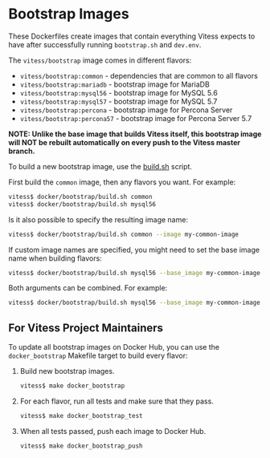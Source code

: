 # Bootstrap Images

These Dockerfiles create images that contain everything Vitess expects to have
after successfully running `bootstrap.sh` and `dev.env`.

The `vitess/bootstrap` image comes in different flavors:

* `vitess/bootstrap:common`    - dependencies that are common to all flavors
* `vitess/bootstrap:mariadb`   - bootstrap image for MariaDB
* `vitess/bootstrap:mysql56`   - bootstrap image for MySQL 5.6
* `vitess/bootstrap:mysql57`   - bootstrap image for MySQL 5.7
* `vitess/bootstrap:percona`   - bootstrap image for Percona Server
* `vitess/bootstrap:percona57` - bootstrap image for Percona Server 5.7

**NOTE: Unlike the base image that builds Vitess itself, this bootstrap image
will NOT be rebuilt automatically on every push to the Vitess master branch.**

To build a new bootstrap image, use the [build.sh](https://github.com/vitessio/vitess/blob/main/docker/bootstrap/build.sh)
script.

First build the `common` image, then any flavors you want. For example:

```sh
vitess$ docker/bootstrap/build.sh common
vitess$ docker/bootstrap/build.sh mysql56
```

Is it also possible to specify the resulting image name:

```sh
vitess$ docker/bootstrap/build.sh common --image my-common-image
```

If custom image names are specified, you might need to set the base image name when building flavors:

```sh
vitess$ docker/bootstrap/build.sh mysql56 --base_image my-common-image
```

Both arguments can be combined. For example:

```sh
vitess$ docker/bootstrap/build.sh mysql56 --base_image my-common-image --image my-mysql-image
```

## For Vitess Project Maintainers

To update all bootstrap images on Docker Hub, you can use the `docker_bootstrap`
Makefile target to build every flavor:

1.  Build new bootstrap images.

    ``` sh
    vitess$ make docker_bootstrap
    ```

1.  For each flavor, run all tests and make sure that they pass.

    ``` sh
    vitess$ make docker_bootstrap_test
    ```

1.  When all tests passed, push each image to Docker Hub.

    ``` sh
    vitess$ make docker_bootstrap_push
    ```

